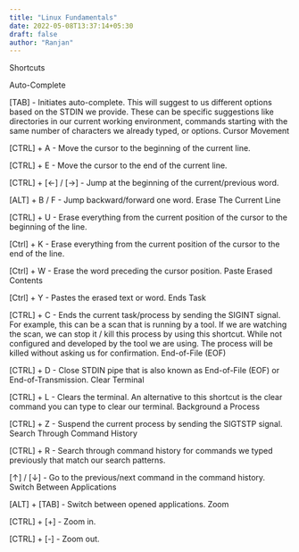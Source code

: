 ```yaml
---
title: "Linux Fundamentals"
date: 2022-05-08T13:37:14+05:30
draft: false
author: "Ranjan"
---
```


Shortcuts

Auto-Complete

[TAB] - Initiates auto-complete. This will suggest to us different options based on the STDIN we provide. These can be specific suggestions like directories in our current working environment, commands starting with the same number of characters we already typed, or options.
Cursor Movement

[CTRL] + A - Move the cursor to the beginning of the current line.

[CTRL] + E - Move the cursor to the end of the current line.

[CTRL] + [←] / [→] - Jump at the beginning of the current/previous word.

[ALT] + B / F - Jump backward/forward one word.
Erase The Current Line

[CTRL] + U - Erase everything from the current position of the cursor to the beginning of the line.

[Ctrl] + K - Erase everything from the current position of the cursor to the end of the line.

[Ctrl] + W - Erase the word preceding the cursor position.
Paste Erased Contents

[Ctrl] + Y - Pastes the erased text or word.
Ends Task

[CTRL] + C - Ends the current task/process by sending the SIGINT signal. For example, this can be a scan that is running by a tool. If we are watching the scan, we can stop it / kill this process by using this shortcut. While not configured and developed by the tool we are using. The process will be killed without asking us for confirmation.
End-of-File (EOF)

[CTRL] + D - Close STDIN pipe that is also known as End-of-File (EOF) or End-of-Transmission.
Clear Terminal

[CTRL] + L - Clears the terminal. An alternative to this shortcut is the clear command you can type to clear our terminal.
Background a Process

[CTRL] + Z - Suspend the current process by sending the SIGTSTP signal.
Search Through Command History

[CTRL] + R - Search through command history for commands we typed previously that match our search patterns.

[↑] / [↓] - Go to the previous/next command in the command history.
Switch Between Applications

[ALT] + [TAB] - Switch between opened applications.
Zoom

[CTRL] + [+] - Zoom in.

[CTRL] + [-] - Zoom out.
